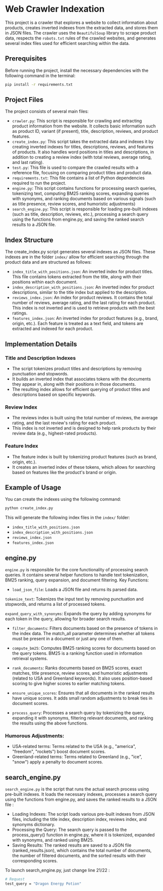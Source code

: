 # Web Crawler Indexation 

This project is a crawler that explores a website to collect information about products, creates inverted indexes from the extracted data, and stores them in JSON files. The crawler uses the `BeautifulSoup` library to scrape product data, respects the `robots.txt` rules of the crawled websites, and generates several index files used for efficient searching within the data.

## Prerequisites

Before running the project, install the necessary dependencies with the following command in the terminal:

```bash
pip install -r requirements.txt
```


## Project Files

The project consists of several main files:
- `crawler.py`: This script is responsible for crawling and extracting product information from the website. It collects basic information such as product ID, variant (if present), title, description, reviews, and product features.
- `create_index.py`: This script takes the extracted data and indexes it by creating inverted indexes for titles, descriptions, reviews, and features of products. It also handles word positions in titles and descriptions, in addition to creating a review index (with total reviews, average rating, and last rating).
- `test.py`: This file is used to compare the crawled results with a reference file, focusing on comparing product titles and product data.
- `requirements.txt`: This file contains a list of Python dependencies required to run the project.
- `engine.py`: This script contains functions for processing search queries, tokenizing text, computing BM25 ranking scores, expanding queries with synonyms, and ranking documents based on various signals (such as title presence, review scores, and humoristic adjustments)
- `search_engine.py`: This script is responsible for loading pre-built indexes (such as title, description, reviews, etc.), processing a search query using the functions from engine.py, and saving the ranked search results to a JSON file.



## Index Structure

The create_index.py script generates several indexes as JSON files. These indexes are in the folder `index/` allow for efficient searching through the product data and are structured as follows:

- `index_title_with_positions.json`: An inverted index for product titles. This file contains tokens extracted from the title, along with their positions within each document.
- `index_description_with_positions.json`: An inverted index for product descriptions, similar to the title index but applied to the description.
- `reviews_index.json`: An index for product reviews. It contains the total number of reviews, average rating, and the last rating for each product. This index is not inverted and is used to retrieve products with the best ratings.
- `features_index.json`: An inverted index for product features (e.g., brand, origin, etc.). Each feature is treated as a text field, and tokens are extracted and indexed for each product.


## Implementation Details
### Title and Description Indexes
- The script tokenizes product titles and descriptions by removing punctuation and stopwords.
- It builds an inverted index that associates tokens with the documents they appear in, along with their positions in those documents.
- The resulting index allows for efficient querying of product titles and descriptions based on specific keywords.

### Review Index
- The reviews index is built using the total number of reviews, the average rating, and the last review's rating for each product.
- This index is not inverted and is designed to help rank products by their review data (e.g., highest-rated products).

### Feature Index
- The feature index is built by tokenizing product features (such as brand, origin, etc.).
- It creates an inverted index of these tokens, which allows for searching based on features like the product's brand or origin.


## Example of Usage

You can create the indexes using the following command:

```bash
python create_index.py
```

This will generate the following index files in the `index/` folder:
- `index_title_with_positions.json`
- `index_description_with_positions.json`
- `reviews_index.json`
- `features_index.json`

## engine.py


`engine.py` is responsible for the core functionality of processing search queries. It contains several helper functions to handle text tokenization, BM25 ranking, query expansion, and document filtering.
Key Functions:

- `load_json_file`: Loads a JSON file and returns its parsed data.

`tokenize_text`: Tokenizes the input text by removing punctuation and stopwords, and returns a list of processed tokens.

`expand_query_with_synonyms`: Expands the query by adding synonyms for each token in the query, allowing for broader search results.

- `filter_documents`: Filters documents based on the presence of tokens in the index data. The match_all parameter determines whether all tokens must be present in a document or just any one of them.

- `compute_bm25`: Computes BM25 ranking scores for documents based on the query tokens. BM25 is a ranking function used in information retrieval systems.

- `rank_documents`: Ranks documents based on BM25 scores, exact matches, title presence, review scores, and humoristic adjustments (related to USA and Greenland keywords). It also uses position-based scoring to give higher scores to earlier matching tokens.

- `ensure_unique_scores`: Ensures that all documents in the ranked results have unique scores. It adds small random adjustments to break ties in document scores.

- `process_query`: Processes a search query by tokenizing the query, expanding it with synonyms, filtering relevant documents, and ranking the results using the above functions.

### Humorous Adjustments:

- USA-related terms: Terms related to the USA (e.g., "america", "freedom", "rockets") boost document scores.
- Greenland-related terms: Terms related to Greenland (e.g., "ice", "snow") apply a penalty to document scores.

## search_engine.py

`search_engine.py` is the script that runs the actual search process using pre-built indexes. It loads the necessary indexes, processes a search query using the functions from engine.py, and saves the ranked results to a JSON file : 

- Loading Indexes: The script loads various pre-built indexes from JSON files, including the title index, description index, reviews index, and synonyms dictionary.
- Processing the Query: The search query is passed to the process_query() function in engine.py, where it is tokenized, expanded with synonyms, and ranked using BM25.
- Saving Results: The ranked results are saved to a JSON file (ranked_results.json), which contains the total number of documents, the number of filtered documents, and the sorted results with their corresponding scores.

To launch search_engine.py, just change line 21/22 : 

``` bash
# Request
test_query = "Dragon Energy Potion"
```